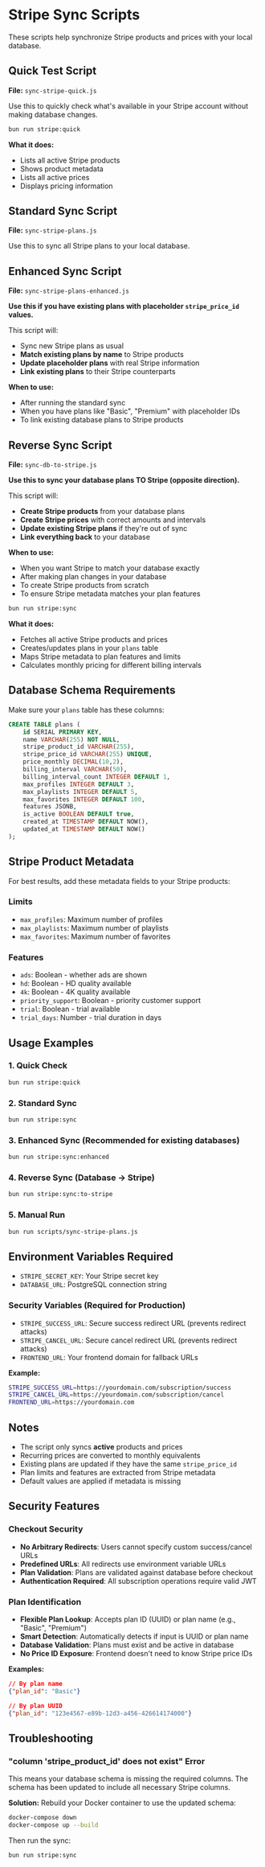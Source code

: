 # Stripe Sync Scripts

These scripts help synchronize Stripe products and prices with your local database.

## Quick Test Script

**File:** `sync-stripe-quick.js`

Use this to quickly check what's available in your Stripe account without making database changes.

```bash
bun run stripe:quick
```

**What it does:**
- Lists all active Stripe products
- Shows product metadata
- Lists all active prices
- Displays pricing information

## Standard Sync Script

**File:** `sync-stripe-plans.js`

Use this to sync all Stripe plans to your local database.

## Enhanced Sync Script

**File:** `sync-stripe-plans-enhanced.js`

**Use this if you have existing plans with placeholder `stripe_price_id` values.**

This script will:
- Sync new Stripe plans as usual
- **Match existing plans by name** to Stripe products
- **Update placeholder plans** with real Stripe information
- **Link existing plans** to their Stripe counterparts

**When to use:**
- After running the standard sync
- When you have plans like "Basic", "Premium" with placeholder IDs
- To link existing database plans to Stripe products

## Reverse Sync Script

**File:** `sync-db-to-stripe.js`

**Use this to sync your database plans TO Stripe (opposite direction).**

This script will:
- **Create Stripe products** from your database plans
- **Create Stripe prices** with correct amounts and intervals
- **Update existing Stripe plans** if they're out of sync
- **Link everything back** to your database

**When to use:**
- When you want Stripe to match your database exactly
- After making plan changes in your database
- To create Stripe products from scratch
- To ensure Stripe metadata matches your plan features

```bash
bun run stripe:sync
```

**What it does:**
- Fetches all active Stripe products and prices
- Creates/updates plans in your `plans` table
- Maps Stripe metadata to plan features and limits
- Calculates monthly pricing for different billing intervals

## Database Schema Requirements

Make sure your `plans` table has these columns:

```sql
CREATE TABLE plans (
    id SERIAL PRIMARY KEY,
    name VARCHAR(255) NOT NULL,
    stripe_product_id VARCHAR(255),
    stripe_price_id VARCHAR(255) UNIQUE,
    price_monthly DECIMAL(10,2),
    billing_interval VARCHAR(50),
    billing_interval_count INTEGER DEFAULT 1,
    max_profiles INTEGER DEFAULT 3,
    max_playlists INTEGER DEFAULT 5,
    max_favorites INTEGER DEFAULT 100,
    features JSONB,
    is_active BOOLEAN DEFAULT true,
    created_at TIMESTAMP DEFAULT NOW(),
    updated_at TIMESTAMP DEFAULT NOW()
);
```

## Stripe Product Metadata

For best results, add these metadata fields to your Stripe products:

### Limits
- `max_profiles`: Maximum number of profiles
- `max_playlists`: Maximum number of playlists  
- `max_favorites`: Maximum number of favorites

### Features
- `ads`: Boolean - whether ads are shown
- `hd`: Boolean - HD quality available
- `4k`: Boolean - 4K quality available
- `priority_support`: Boolean - priority customer support
- `trial`: Boolean - trial available
- `trial_days`: Number - trial duration in days

## Usage Examples

### 1. Quick Check
```bash
bun run stripe:quick
```

### 2. Standard Sync
```bash
bun run stripe:sync
```

### 3. Enhanced Sync (Recommended for existing databases)
```bash
bun run stripe:sync:enhanced
```

### 4. Reverse Sync (Database → Stripe)
```bash
bun run stripe:sync:to-stripe
```

### 5. Manual Run
```bash
bun run scripts/sync-stripe-plans.js
```

## Environment Variables Required

- `STRIPE_SECRET_KEY`: Your Stripe secret key
- `DATABASE_URL`: PostgreSQL connection string

### Security Variables (Required for Production)

- `STRIPE_SUCCESS_URL`: Secure success redirect URL (prevents redirect attacks)
- `STRIPE_CANCEL_URL`: Secure cancel redirect URL (prevents redirect attacks)
- `FRONTEND_URL`: Your frontend domain for fallback URLs

**Example:**
```bash
STRIPE_SUCCESS_URL=https://yourdomain.com/subscription/success
STRIPE_CANCEL_URL=https://yourdomain.com/subscription/cancel
FRONTEND_URL=https://yourdomain.com
```

## Notes

- The script only syncs **active** products and prices
- Recurring prices are converted to monthly equivalents
- Existing plans are updated if they have the same `stripe_price_id`
- Plan limits and features are extracted from Stripe metadata
- Default values are applied if metadata is missing

## Security Features

### Checkout Security
- **No Arbitrary Redirects**: Users cannot specify custom success/cancel URLs
- **Predefined URLs**: All redirects use environment variable URLs
- **Plan Validation**: Plans are validated against database before checkout
- **Authentication Required**: All subscription operations require valid JWT

### Plan Identification
- **Flexible Plan Lookup**: Accepts plan ID (UUID) or plan name (e.g., "Basic", "Premium")
- **Smart Detection**: Automatically detects if input is UUID or plan name
- **Database Validation**: Plans must exist and be active in database
- **No Price ID Exposure**: Frontend doesn't need to know Stripe price IDs

**Examples:**
```json
// By plan name
{"plan_id": "Basic"}

// By plan UUID
{"plan_id": "123e4567-e89b-12d3-a456-426614174000"}
```

## Troubleshooting

### "column 'stripe_product_id' does not exist" Error

This means your database schema is missing the required columns. The schema has been updated to include all necessary Stripe columns.

**Solution:** Rebuild your Docker container to use the updated schema:

```bash
docker-compose down
docker-compose up --build
```

Then run the sync:

```bash
bun run stripe:sync
```
